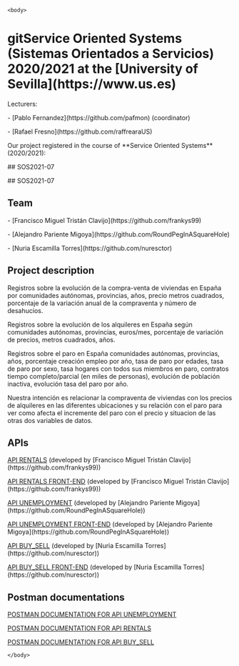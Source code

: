 <!DOCTYPE html>
  <html>
    <head>
      <title>README.md-Repositorio común</title>
    </head>

    <body>

<h1>gitService Oriented Systems (Sistemas Orientados a Servicios) 2020/2021 at the [University of Sevilla](https://www.us.es)</h1>

<p>Lecturers:</p>
<p>- [Pablo Fernandez](https://github.com/pafmon) (coordinator)</p>
<p>- [Rafael Fresno](https://github.com/raffrearaUS)</p>
 

<p>Our project registered in the course of **Service Oriented Systems** (2020/2021):</p>
<p>## SOS2021-07</p>
<p>## SOS2021-07</p>

<h2>Team</h2>
<p>- [Francisco Miguel Tristán Clavijo](https://github.com/frankys99)</p>
<p>- [Alejandro Pariente Migoya](https://github.com/RoundPegInASquareHole)</p>
<p>- [Nuria Escamilla Torres](https://github.com/nuresctor)</p>

<h2>Project description</h2> 
<p>Registros sobre la evolución de la compra-venta de viviendas en España por comunidades autónomas, provincias, años, precio metros cuadrados, porcentaje de la  variación anual de la compraventa y número de desahucios.</p>
<p>Registros sobre la evolución de los alquileres en España según comunidades autónomas, provincias, euros/mes, porcentaje de variación de precios, metros cuadrados, años.</p>
<p>Registros sobre el paro en España comunidades autónomas, provincias, años, porcentaje creación empleo por año, tasa de paro por edades, tasa de paro por sexo, tasa hogares con todos sus miembros en paro, contratos tiempo completo/parcial (en miles de personas), evolución de población inactiva, evolución tasa del paro por año.</p>
<p>Nuestra intención es relacionar la compraventa de viviendas con los precios de alquileres en las diferentes ubicaciones y su relación con el paro para ver como afecta el incremente del paro con el precio y situacion de las otras dos variables de datos.</p>

<h2>APIs</h2>
<p><a href="https://sos2021-07.herokuapp.com/api/v1/rentals" target="_blank">API RENTALS</a> (developed by [Francisco Miguel Tristán Clavijo](https://github.com/frankys99))</p>
<p><a href="http://sos2021-07.herokuapp.com/#/rentals" target="_blank">API RENTALS FRONT-END</a> (developed by [Francisco Miguel Tristán Clavijo](https://github.com/frankys99))</p>

<p><a href="https://sos2021-07.herokuapp.com/api/v1/unemployment" target="_blank">API UNEMPLOYMENT</a> (developed by [Alejandro Pariente Migoya](https://github.com/RoundPegInASquareHole))</p>
<p><a href="https://sos2021-07.herokuapp.com/#/unemployment" target="_blank">API UNEMPLOYMENT FRONT-END</a> (developed by [Alejandro Pariente Migoya](https://github.com/RoundPegInASquareHole))</p>

<p><a href="https://sos2021-07.herokuapp.com/api/v2/buy_sell" target="_blank">API BUY_SELL</a> (developed by [Nuria Escamilla Torres](https://github.com/nuresctor))</p>
<p><a href="https://sos2021-07.herokuapp.com/#/buy_sell" target="_blank">API BUY_SELL FRONT-END</a> (developed by [Nuria Escamilla Torres](https://github.com/nuresctor))</p>


<h2>Postman documentations</h2>
<p><a href="https://documenter.getpostman.com/view/15352819/TzJoE1VM" target="_blank">POSTMAN DOCUMENTATION FOR API UNEMPLOYMENT</a></p>
<p><a href="https://documenter.getpostman.com/view/14949877/TzJu8wZf" target="_blank">POSTMAN DOCUMENTATION FOR API RENTALS</a></p>
<p><a href="https://documenter.getpostman.com/view/14952576/TzRUA75V" target="_blank">POSTMAN DOCUMENTATION FOR API BUY_SELL</a></p>

    </body>
  </html>
